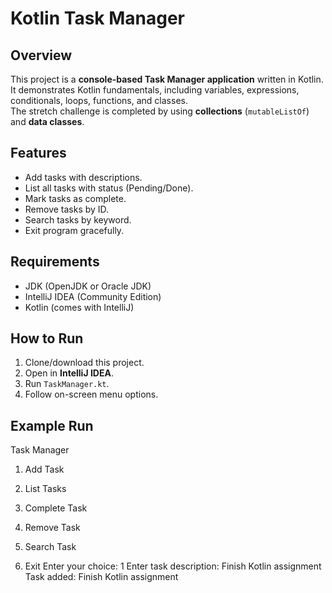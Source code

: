 # Kotlin Task Manager

## Overview
This project is a **console-based Task Manager application** written in Kotlin.  
It demonstrates Kotlin fundamentals, including variables, expressions, conditionals, loops, functions, and classes.  
The stretch challenge is completed by using **collections** (`mutableListOf`) and **data classes**.

## Features
- Add tasks with descriptions.
- List all tasks with status (Pending/Done).
- Mark tasks as complete.
- Remove tasks by ID.
- Search tasks by keyword.
- Exit program gracefully.

## Requirements
- JDK (OpenJDK or Oracle JDK)
- IntelliJ IDEA (Community Edition)
- Kotlin (comes with IntelliJ)

## How to Run
1. Clone/download this project.
2. Open in **IntelliJ IDEA**.
3. Run `TaskManager.kt`.
4. Follow on-screen menu options.

## Example Run
Task Manager

1. Add Task

2. List Tasks

3. Complete Task

4. Remove Task

5. Search Task

6. Exit
Enter your choice: 1
Enter task description: Finish Kotlin assignment
Task added: Finish Kotlin assignment
